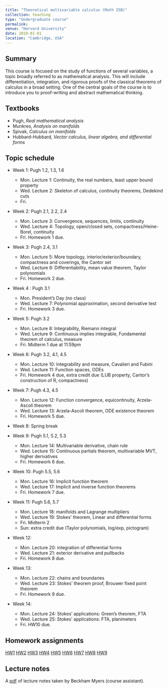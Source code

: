 ```yaml
---
title: "Theoretical multivariable calculus (Math 25B)"
collection: teaching
type: "Undergraduate course"
permalink:
venue: "Harvard University"
date: 2019-01-01
location: "Cambridge, USA"
---
```



## Summary 

This course is focused on the study of functions of several variables, a topic broadly referred to as mathematical analysis. This will include differentiation, integration, and rigorous proofs of the classical theorems of calculus in a broad setting. One of the central goals of the course is to introduce you to proof-writing and abstract mathematical thinking. 

## Textbooks
* Pugh, _Real mathematical analysis_
* Munkres, _Analysis on manifolds_ 
* Spivak, _Calculus on manifolds_ 
* Hubbard-Hubbard, _Vector calculus, linear algebra, and differential forms_


## Topic schedule

* Week 1: Pugh 1.2, 1.3, 1.6
  * Mon. Lecture 1: Continuity, the real numbers, least upper bound property
  * Wed. Lecture 2: Skeleton of calculus, continuity theorems, Dedekind cuts
  * Fri. 

* Week 2: Pugh 2.1, 2.2, 2.4
  * Mon. Lecture 3: Convergence, sequences, limits, continuity
  * Wed. Lecture 4: Topology, open/closed sets, compactness/Heine-Borel, continuity
  * Fri. Homework 1 due.

* Week 3: Pugh 2.4, 3.1
  * Mon. Lecture 5: More topology, interior/exterior/boundary, compactness and coverings, the Cantor set 
  * Wed. Lecture 6: Differentiability, mean value theorem, Taylor polynomials
  * Fri. Homework 2 due.

* Week 4 : Pugh 3.1
  * Mon. President’s Day (no class) 
  * Wed. Lecture 7: Polynomial approximation, second derivative test
  * Fri. Homework 3 due.

* Week 5: Pugh 3.2
  * Mon. Lecture 8: Integrability, Riemann integral
  * Wed. Lecture 9: Continuous implies integrable, Fundamental theorem of calculus, measure
  * Fri. Midterm 1 due at 11:59pm

* Week 6: Pugh 3.2, 4.1, 4.5
  * Mon. Lecture 10: Integrability and measure, Cavalieri and Fubini
  * Wed. Lecture 11: Function spaces, ODEs
  * Fri. Homework 4 due, extra credit due (LUB property, Cantor’s construction of R, compactness)

* Week 7: Pugh 4.3, 4.5
  * Mon. Lecture 12: Function convergence, equicontinuity, Arzela-Ascoli theorem
  * Wed. Lecture 13: Arzela-Ascoli theorem, ODE existence theorem
  * Fri. Homework 5 due.

* Week 8: Spring break 

* Week 9: Pugh 5.1, 5.2, 5.3
  * Mon. Lecture 14: Multivariable derivative, chain rule
  * Wed. Lecture 15: Continuous partials theorem, multivariable MVT, higher derivatives
  * Fri. Homework 6 due.

* Week 10: Pugh 5.5, 5.6
  * Mon. Lecture 16: Implicit function theorem
  * Wed. Lecture 17: Implicit and inverse function theorems
  * Fri. Homework 7 due.

* Week 11: Pugh 5.6, 5.7
  * Mon. Lecture 18: manifolds and Lagrange multipliers 
  * Wed. Lecture 19: Stokes’ theorem, Linear and differential forms
  * Fri. Midterm 2
  * Sun: extra credit due (Taylor polynomials, log/exp, pictogram)

* Week 12: 
  * Mon. Lecture 20: integration of differential forms
  * Wed. Lecture 21: exterior derivative and pullbacks
  * Fri. Homework 8 due. 

* Week 13: 
  * Mon. Lecture 22: chains and boundaries
  * Wed. Lecture 23: Stokes’ theorem proof, Brouwer fixed point theorem
  * Fri. Homework 9 due.

* Week 14: 
  * Mon. Lecture 24: Stokes’ applications: Green’s theorem, FTA
  * Wed. Lecture 25: Stokes’ applications: FTA, planimeters
  * Fri. HW10 due.


## Homework assignments 

[HW1](http://bena-tshishiku.github.io/files/courses/2019-spring/25b-hw1.pdf)
[HW2](http://bena-tshishiku.github.io/files/courses/2019-spring/25b-hw2.pdf)
[HW3](http://bena-tshishiku.github.io/files/courses/2019-spring/25b-hw3.pdf)
[HW4](http://bena-tshishiku.github.io/files/courses/2019-spring/25b-hw4.pdf)
[HW5](http://bena-tshishiku.github.io/files/courses/2019-spring/25b-hw5.pdf)
[HW6](http://bena-tshishiku.github.io/files/courses/2019-spring/25b-hw6.pdf)
[HW7](http://bena-tshishiku.github.io/files/courses/2019-spring/25b-hw7.pdf)
[HW8](http://bena-tshishiku.github.io/files/courses/2019-spring/25b-hw8.pdf)
[HW9](http://bena-tshishiku.github.io/files/courses/2019-spring/25b-hw9.pdf)

## Lecture notes

A [pdf](http://bena-tshishiku.github.io/files/courses/2019-spring/beckham-lecture-notes.pdf) of lecture notes taken by Beckham Myers (course assistant). 
